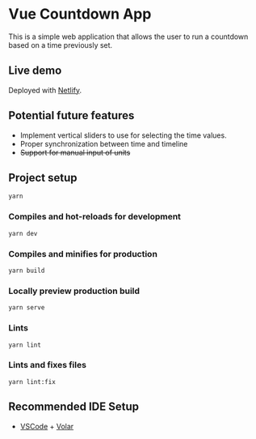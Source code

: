 # Vue Countdown App

This is a simple web application that allows the user to run a countdown based on a time previously set.

## Live demo

Deployed with [Netlify](https://v-countdown-app.netlify.app/).

## Potential future features

- Implement vertical sliders to use for selecting the time values.
- Proper synchronization between time and timeline
- ~~Support for manual input of units~~

## Project setup

```
yarn
```

### Compiles and hot-reloads for development

```
yarn dev
```

### Compiles and minifies for production

```
yarn build
```

### Locally preview production build

```
yarn serve
```

### Lints

```
yarn lint
```

### Lints and fixes files

```
yarn lint:fix
```

## Recommended IDE Setup

- [VSCode](https://code.visualstudio.com/) + [Volar](https://marketplace.visualstudio.com/items?itemName=johnsoncodehk.volar)
